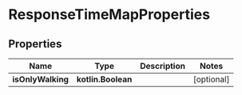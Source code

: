 
# ResponseTimeMapProperties

## Properties
Name | Type | Description | Notes
------------ | ------------- | ------------- | -------------
**isOnlyWalking** | **kotlin.Boolean** |  |  [optional]



